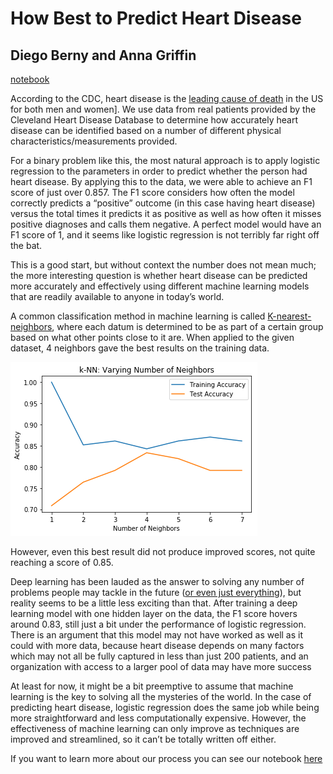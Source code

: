 # How Best to Predict Heart Disease

## Diego Berny and Anna Griffin


[notebook](https://github.com/dberny/PredictingHeartDisease/blob/master/project3/project3.ipynb)


According to the CDC, heart disease is the [leading cause of death](https://www.cdc.gov/dhdsp/data_statistics/fact_sheets/fs_heart_disease.htm) in the US for both men and women]. We use data from real patients provided by the Cleveland Heart Disease Database to determine how accurately heart disease can be identified based on a number of different physical characteristics/measurements provided.

For a binary problem like this, the most natural approach is to apply logistic regression to the parameters in order to predict whether the person had heart disease. By applying this to the data, we were able to achieve an F1 score of just over 0.857. The F1 score considers how often the model correctly predicts a “positive” outcome (in this case having heart disease) versus the total times it predicts it as positive as well as how often it misses positive diagnoses and calls them negative. A perfect model would have an F1 score of 1, and it seems like logistic regression is not terribly far right off the bat.


This is a good start, but without context the number does not mean much; the more interesting question is whether heart disease can be predicted more accurately and effectively using different machine learning models that are readily available to anyone in today’s world.

A common classification method in machine learning is called [K-nearest-neighbors](https://towardsdatascience.com/machine-learning-basics-with-the-k-nearest-neighbors-algorithm-6a6e71d01761), where each datum is determined to be as part of a certain group based on what other points close to it are. When applied to the given dataset, 4 neighbors gave the best results on the training data.

![alt text](https://github.com/dberny/PredictingHeartDisease/blob/master/knn.png "K Nearest Neighbors Scores")

However, even this best result did not produce improved scores, not quite reaching a score of 0.85.


Deep learning has been lauded as the answer to solving any number of problems people may tackle in the future ([or even just everything](https://www.alphr.com/the-future/1001614/are-ai-and-deep-learning-the-future-of-well-everything)), but reality seems to be a little less exciting than that. After training a deep learning model with one hidden layer on the data, the F1 score hovers around 0.83, still just a bit under the performance of logistic regression.
There is an argument that this model may not have worked as well as it could with more data, because heart disease depends on many factors which may not all be fully captured in less than just 200 patients, and an organization with access to a larger pool of data may have more success

At least for now, it might be a bit preemptive to assume that machine learning is the key to solving all the mysteries of the world. In the case of predicting heart disease, logistic regression does the same job while being more straightforward and less computationally expensive. However, the effectiveness of machine learning can only improve as techniques are improved and streamlined, so it can’t be totally written off either.

If you want to learn more about our process you can see our notebook [here](https://github.com/dberny/PredictingHeartDisease/blob/master/project3/project3.ipynb)
